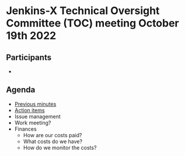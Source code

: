 # Jenkins-X Technical Oversight Committee (TOC) meeting October 19th 2022

## Participants

- <fill in>

## Agenda

- [Previous minutes](2022-10-05.md)
- [Action items](https://github.com/orgs/jenkins-x/projects/21/views/1)
- Issue management
- Work meeting?
- Finances
  - How are our costs paid?
  - What costs do we have?
  - How do we monitor the costs?
